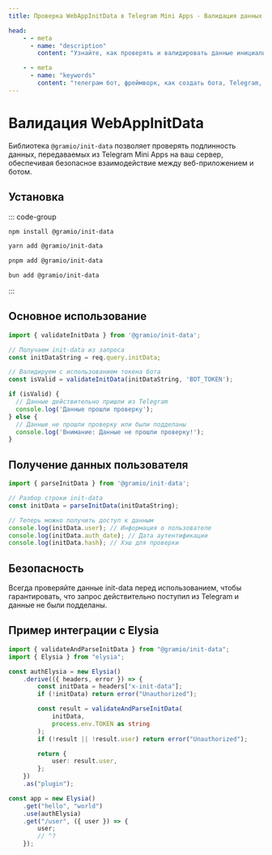 ```yaml
---
title: Проверка WebAppInitData в Telegram Mini Apps - Валидация данных инициализации

head:
    - - meta
      - name: "description"
        content: "Узнайте, как проверять и валидировать данные инициализации (init-data) в Telegram Mini Apps с помощью библиотеки @gramio/init-data. Обеспечьте безопасность взаимодействия между вашим ботом и веб-приложением."

    - - meta
      - name: "keywords"
        content: "телеграм бот, фреймворк, как создать бота, Telegram, Telegram Bot API, GramIO, TypeScript, JavaScript, Node.JS, Nodejs, Deno, Bun, WebAppInitData, init-data, проверка подписи, валидация данных, query_id, user, auth_date, hash, проверка хэша, безопасность TMA, шифрование, HMAC, проверка целостности, передача данных, веб-приложения, Telegram Mini Apps, WebAppData, безопасный обмен данными"
---
```


# Валидация WebAppInitData

Библиотека `@gramio/init-data` позволяет проверять подлинность данных, передаваемых из Telegram Mini Apps на ваш сервер, обеспечивая безопасное взаимодействие между веб-приложением и ботом.

## Установка

::: code-group

```bash [npm]
npm install @gramio/init-data
```

```bash [yarn]
yarn add @gramio/init-data
```

```bash [pnpm]
pnpm add @gramio/init-data
```

```bash [bun]
bun add @gramio/init-data
```

:::

## Основное использование

```ts
import { validateInitData } from '@gramio/init-data';

// Получаем init-data из запроса
const initDataString = req.query.initData;

// Валидируем с использованием токена бота
const isValid = validateInitData(initDataString, 'BOT_TOKEN');

if (isValid) {
  // Данные действительно пришли из Telegram
  console.log('Данные прошли проверку');
} else {
  // Данные не прошли проверку или были подделаны
  console.log('Внимание: Данные не прошли проверку!');
}
```

## Получение данных пользователя

```ts
import { parseInitData } from '@gramio/init-data';

// Разбор строки init-data
const initData = parseInitData(initDataString);

// Теперь можно получить доступ к данным
console.log(initData.user); // Информация о пользователе
console.log(initData.auth_date); // Дата аутентификации
console.log(initData.hash); // Хэш для проверки
```

## Безопасность

Всегда проверяйте данные init-data перед использованием, чтобы гарантировать, что запрос действительно поступил из Telegram и данные не были подделаны.

## Пример интеграции с Elysia

```ts twoslash
import { validateAndParseInitData } from "@gramio/init-data";
import { Elysia } from "elysia";

const authElysia = new Elysia()
    .derive(({ headers, error }) => {
        const initData = headers["x-init-data"];
        if (!initData) return error("Unauthorized");

        const result = validateAndParseInitData(
            initData,
            process.env.TOKEN as string
        );
        if (!result || !result.user) return error("Unauthorized");

        return {
            user: result.user,
        };
    })
    .as("plugin");

const app = new Elysia()
    .get("hello", "world")
    .use(authElysia)
    .get("/user", ({ user }) => {
        user;
        // ^?
    });
``` 